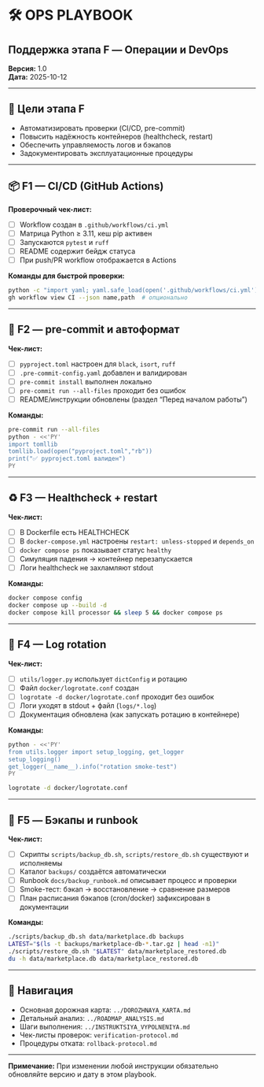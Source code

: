 # 🛠️ OPS PLAYBOOK

## Поддержка этапа F — Операции и DevOps

**Версия:** 1.0  
**Дата:** 2025-10-12

---

## 🎯 Цели этапа F

- Автоматизировать проверки (CI/CD, pre-commit)
- Повысить надёжность контейнеров (healthcheck, restart)
- Обеспечить управляемость логов и бэкапов
- Задокументировать эксплуатационные процедуры

---

## 📦 F1 — CI/CD (GitHub Actions)

**Проверочный чек-лист:**

- [ ] Workflow создан в `.github/workflows/ci.yml`
- [ ] Матрица Python ≥ 3.11, кеш pip активен
- [ ] Запускаются `pytest` и `ruff`
- [ ] README содержит бейдж статуса
- [ ] При push/PR workflow отображается в Actions

**Команды для быстрой проверки:**

```bash
python -c "import yaml; yaml.safe_load(open('.github/workflows/ci.yml')); print('✅ YAML OK')"
gh workflow view CI --json name,path  # опционально
```

---

## 🧹 F2 — pre-commit и автоформат

**Чек-лист:**

- [ ] `pyproject.toml` настроен для `black`, `isort`, `ruff`
- [ ] `.pre-commit-config.yaml` добавлен и валидирован
- [ ] `pre-commit install` выполнен локально
- [ ] `pre-commit run --all-files` проходит без ошибок
- [ ] README/инструкции обновлены (раздел “Перед началом работы”)

**Команды:**

```bash
pre-commit run --all-files
python - <<'PY'
import tomllib
tomllib.load(open("pyproject.toml","rb"))
print("✅ pyproject.toml валиден")
PY
```

---

## ♻️ F3 — Healthcheck + restart

**Чек-лист:**

- [ ] В Dockerfile есть HEALTHCHECK
- [ ] В `docker-compose.yml` настроены `restart: unless-stopped` и `depends_on`
- [ ] `docker compose ps` показывает статус `healthy`
- [ ] Симуляция падения → контейнер перезапускается
- [ ] Логи healthcheck не захламляют stdout

**Команды:**

```bash
docker compose config
docker compose up --build -d
docker compose kill processor && sleep 5 && docker compose ps
```

---

## 📑 F4 — Log rotation

**Чек-лист:**

- [ ] `utils/logger.py` использует `dictConfig` и ротацию
- [ ] Файл `docker/logrotate.conf` создан
- [ ] `logrotate -d docker/logrotate.conf` проходит без ошибок
- [ ] Логи уходят в stdout + файл (`logs/*.log`)
- [ ] Документация обновлена (как запускать ротацию в контейнере)

**Команды:**

```bash
python - <<'PY'
from utils.logger import setup_logging, get_logger
setup_logging()
get_logger(__name__).info("rotation smoke-test")
PY

logrotate -d docker/logrotate.conf
```

---

## 💾 F5 — Бэкапы и runbook

**Чек-лист:**

- [ ] Скрипты `scripts/backup_db.sh`, `scripts/restore_db.sh` существуют и исполняемы
- [ ] Каталог `backups/` создаётся автоматически
- [ ] Runbook `docs/backup_runbook.md` описывает процесс и проверки
- [ ] Smoke-тест: бэкап → восстановление → сравнение размеров
- [ ] План расписания бэкапов (cron/docker) зафиксирован в документации

**Команды:**

```bash
./scripts/backup_db.sh data/marketplace.db backups
LATEST="$(ls -t backups/marketplace-db-*.tar.gz | head -n1)"
./scripts/restore_db.sh "$LATEST" data/marketplace_restored.db
du -h data/marketplace.db data/marketplace_restored.db
```

---

## 📘 Навигация

- Основная дорожная карта: `../DOROZHNAYA_KARTA.md`
- Детальный анализ: `../ROADMAP_ANALYSIS.md`
- Шаги выполнения: `../INSTRUKTSIYA_VYPOLNENIYA.md`
- Чек-листы проверок: `verification-protocol.md`
- Процедуры отката: `rollback-protocol.md`

---

**Примечание:** При изменении любой инструкции обязательно обновляйте версию и дату в этом playbook.
